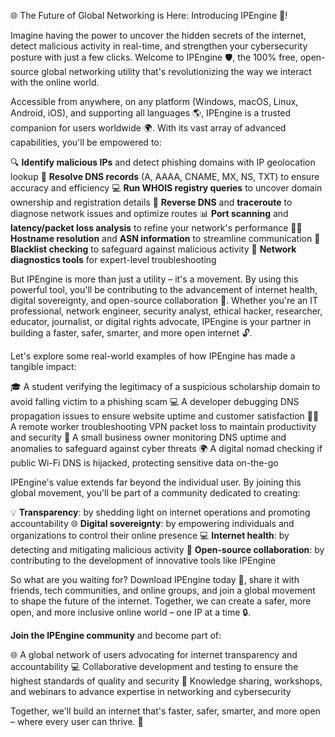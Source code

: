 🌐 The Future of Global Networking is Here: Introducing IPEngine 🚀!

Imagine having the power to uncover the hidden secrets of the internet, detect malicious activity in real-time, and strengthen your cybersecurity posture with just a few clicks. Welcome to IPEngine 🛡️, the 100% free, open-source global networking utility that's revolutionizing the way we interact with the online world.

Accessible from anywhere, on any platform (Windows, macOS, Linux, Android, iOS), and supporting all languages 🌎, IPEngine is a trusted companion for users worldwide 🌍. With its vast array of advanced capabilities, you'll be empowered to:

🔍 **Identify malicious IPs** and detect phishing domains with IP geolocation lookup
📡 **Resolve DNS records** (A, AAAA, CNAME, MX, NS, TXT) to ensure accuracy and efficiency
💻 **Run WHOIS registry queries** to uncover domain ownership and registration details
🔀 **Reverse DNS** and **traceroute** to diagnose network issues and optimize routes
📊 **Port scanning** and **latency/packet loss analysis** to refine your network's performance
👩‍💻 **Hostname resolution** and **ASN information** to streamline communication
🚫 **Blacklist checking** to safeguard against malicious activity
🔧 **Network diagnostics tools** for expert-level troubleshooting

But IPEngine is more than just a utility – it's a movement. By using this powerful tool, you'll be contributing to the advancement of internet health, digital sovereignty, and open-source collaboration 🌟. Whether you're an IT professional, network engineer, security analyst, ethical hacker, researcher, educator, journalist, or digital rights advocate, IPEngine is your partner in building a faster, safer, smarter, and more open internet 🔓.

Let's explore some real-world examples of how IPEngine has made a tangible impact:

🎓 A student verifying the legitimacy of a suspicious scholarship domain to avoid falling victim to a phishing scam
💻 A developer debugging DNS propagation issues to ensure website uptime and customer satisfaction
🏃‍♂️ A remote worker troubleshooting VPN packet loss to maintain productivity and security
🚀 A small business owner monitoring DNS uptime and anomalies to safeguard against cyber threats
🌍 A digital nomad checking if public Wi-Fi DNS is hijacked, protecting sensitive data on-the-go

IPEngine's value extends far beyond the individual user. By joining this global movement, you'll be part of a community dedicated to creating:

💡 **Transparency**: by shedding light on internet operations and promoting accountability
🌐 **Digital sovereignty**: by empowering individuals and organizations to control their online presence
💻 **Internet health**: by detecting and mitigating malicious activity
🤝 **Open-source collaboration**: by contributing to the development of innovative tools like IPEngine

So what are you waiting for? Download IPEngine today 📲, share it with friends, tech communities, and online groups, and join a global movement to shape the future of the internet. Together, we can create a safer, more open, and more inclusive online world – one IP at a time 🔒.

**Join the IPEngine community** and become part of:

🌐 A global network of users advocating for internet transparency and accountability
💻 Collaborative development and testing to ensure the highest standards of quality and security
📢 Knowledge sharing, workshops, and webinars to advance expertise in networking and cybersecurity

Together, we'll build an internet that's faster, safer, smarter, and more open – where every user can thrive. 🚀